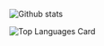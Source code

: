 ![Github stats](https://github-readme-stats.vercel.app/api?username=zzilcc&theme=highcontrast&show_icons=true&count_private=true)

![Top Languages Card](https://github-readme-stats.vercel.app/api/top-langs/?username=zzilcc&layout=compact)

